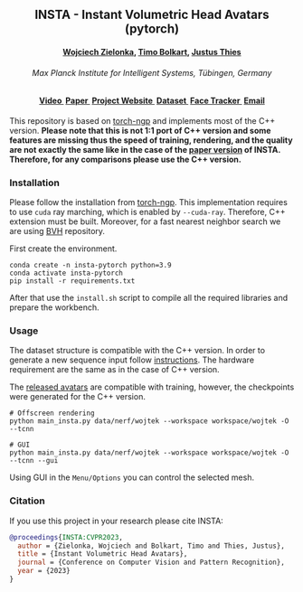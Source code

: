 <h2 align="center"><b>INSTA - Instant Volumetric Head Avatars (pytorch)</b></h2>

<h4 align="center"><b><a href="https://zielon.github.io/" target="_blank">Wojciech
Zielonka</a>, <a href="https://sites.google.com/site/bolkartt/" target="_blank">Timo
Bolkart</a>, <a href="https://justusthies.github.io/" target="_blank">Justus Thies</a></b></h4>

<h6 align="center"><i>Max Planck Institute for Intelligent Systems, Tübingen, Germany</i></h6>

<h4 align="center">
<a href="https://youtu.be/HOgaeWTih7Q" target="_blank">Video&nbsp</a>
<a href="https://arxiv.org/pdf/2211.12499.pdf" target="_blank">Paper&nbsp</a>
<a href="https://zielon.github.io/insta/" target="_blank">Project Website&nbsp</a>
<a href="https://keeper.mpdl.mpg.de/d/5ea4d2c300e9444a8b0b/" target="_blank"><b>Dataset&nbsp</b></a>
<a href="https://github.com/Zielon/metrical-tracker" target="_blank">Face Tracker&nbsp</a>
<a href="mailto:&#105;&#110;&#115;&#116;&#97;&#64;&#116;&#117;&#101;&#46;&#109;&#112;&#103;&#46;&#100;&#101;">Email</a>
</h4>

This repository is based on [torch-ngp](https://github.com/ashawkey/torch-ngp) and implements most of the C++ version.
**Please note that this is not 1:1 port of C++ version and some features are missing thus the speed of training, rendering, and the quality
are not exactly the same like in the case of the [paper version](https://github.com/Zielon/INSTA) of INSTA. Therefore, for any comparisons please use the C++ version.**

### Installation

Please follow the installation from [torch-ngp](https://github.com/ashawkey/torch-ngp#install). This implementation
requires to use `cuda` ray marching, which is enabled by `--cuda-ray`. Therefore, C++ extension must be
built. Moreover, for a fast nearest neighbor search we are
using [BVH](https://github.com/YuliangXiu/bvh-distance-queries) repository.

First create the environment.

```shell
conda create -n insta-pytorch python=3.9
conda activate insta-pytorch
pip install -r requirements.txt
```

After that use the `install.sh` script to compile all the required libraries and prepare the workbench.

### Usage

The dataset structure is compatible with the C++ version. In order to generate a new sequence input
follow [instructions](https://github.com/Zielon/INSTA#dataset-generation). The hardware requirement are the same as in the case of C++ version.

The [released avatars](https://keeper.mpdl.mpg.de/d/5ea4d2c300e9444a8b0b/) are compatible with training, however, the
checkpoints were generated for the C++ version.

```shell
# Offscreen rendering
python main_insta.py data/nerf/wojtek --workspace workspace/wojtek -O --tcnn

# GUI
python main_insta.py data/nerf/wojtek --workspace workspace/wojtek -O --tcnn --gui
```

Using GUI in the `Menu/Options` you can control the selected mesh.

### Citation

If you use this project in your research please cite INSTA:

```bibtex
@proceedings{INSTA:CVPR2023,
  author = {Zielonka, Wojciech and Bolkart, Timo and Thies, Justus},
  title = {Instant Volumetric Head Avatars},
  journal = {Conference on Computer Vision and Pattern Recognition},
  year = {2023}
}
```
